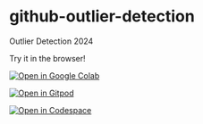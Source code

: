 # github-outlier-detection
Outlier Detection 2024

Try it in the browser!


[![Open in Google Colab](https://colab.research.google.com/img/colab_favicon_256px.png)](https://colab.research.google.com/github/roniwahyu/outlier-detection2024/blob/main/09_03_Agriculture_N2O_IF_DBSCAN_OneClassSVM_Ensemble_%2B_XGBoost_SWI(1).ipynb)


[![Open in Gitpod](https://gitpod.io/button/open-in-gitpod.svg)](https://gitpod.io/#https://github.com/roniwahyu/outlier-detection2024)

[![Open in Codespace](https://upload.wikimedia.org/wikipedia/commons/thumb/2/29/GitHub_logo_2013.svg/320px-GitHub_logo_2013.svg.png)](https://github.com/codespaces/new?skip_quickstart=true&machine=standardLinux32gb&repo=803602195&ref=main&geo=SoutheastAsia)
